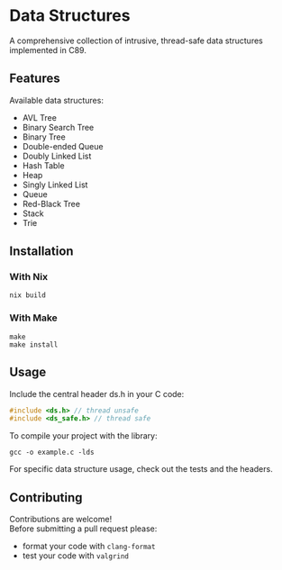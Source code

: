 # Data Structures

A comprehensive collection of intrusive, thread-safe data structures implemented in C89.  

## Features

Available data structures:
- AVL Tree
- Binary Search Tree
- Binary Tree
- Double-ended Queue
- Doubly Linked List
- Hash Table
- Heap
- Singly Linked List
- Queue
- Red-Black Tree
- Stack
- Trie

## Installation
### With Nix
```shell
nix build
```

### With Make
```shell
make
make install
```

## Usage
Include the central header ds.h in your C code:
```C
#include <ds.h> // thread unsafe
#include <ds_safe.h> // thread safe
```

To compile your project with the library:
```shell
gcc -o example.c -lds
```

For specific data structure usage, check out the tests and the headers.

## Contributing

Contributions are welcome!  
Before submitting a pull request please:
- format your code with `clang-format`
- test your code with `valgrind`
